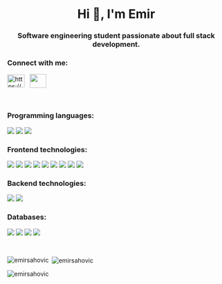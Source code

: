 <h1 align="center">Hi 👋, I'm Emir</h1>
<h3 align="center">Software engineering student passionate about full stack development.</h3>

<h3 align="left">Connect with me:</h3>
<p align="left">
<a href="https://www.linkedin.com/in/emir-šahović-104b94223/" target="blank"><img align="center" src="https://raw.githubusercontent.com/rahuldkjain/github-profile-readme-generator/master/src/images/icons/Social/linked-in-alt.svg" alt="https://www.linkedin.com/in/emir-šahović-104b94223/" height="30" width="40" /></a>
  &nbsp;
<a href="https://www.emirsahovic.com/" target="blank"><img align="center" src="http://cdn.onlinewebfonts.com/svg/img_504359.png" height="32" width="38" /></a>
</p>

<br />
<h3 align="left">Programming languages:</h3>
<p>
  <img src="https://img.shields.io/badge/JavaScript-323330?style=for-the-badge&logo=javascript&logoColor=F7DF1E" />
  <img src="https://img.shields.io/badge/TypeScript-007ACC?style=for-the-badge&logo=typescript&logoColor=white" />
  <img src="https://img.shields.io/badge/Java-ED8B00?style=for-the-badge&logo=java&logoColor=white" />
</p>

<h3 align="left">Frontend technologies:</h3>
<p>
  <img src="https://img.shields.io/badge/HTML5-E34F26?style=for-the-badge&logo=html5&logoColor=white" />
  <img src="https://img.shields.io/badge/CSS3-1572B6?style=for-the-badge&logo=css3&logoColor=white" />
  <img src="https://img.shields.io/badge/React-20232A?style=for-the-badge&logo=react&logoColor=61DAFB" />
  <img src="https://img.shields.io/badge/Redux-593D88?style=for-the-badge&logo=redux&logoColor=white"/>
  <img src="https://img.shields.io/badge/Vue.js-35495E?style=for-the-badge&logo=vue.js&logoColor=4FC08D"/>
  <img src="https://img.shields.io/badge/Material--UI-0081CB?style=for-the-badge&logo=material-ui&logoColor=white"/>
  <img src="https://img.shields.io/badge/Tailwind_CSS-38B2AC?style=for-the-badge&logo=tailwind-css&logoColor=white" />
  <img src="https://img.shields.io/badge/Bootstrap-563D7C?style=for-the-badge&logo=bootstrap&logoColor=white" />
  <img src="https://img.shields.io/badge/Sass-CC6699?style=for-the-badge&logo=sass&logoColor=white" />
</p>

<h3 align="left">Backend technologies:</h3>
<p>
  <img src="https://img.shields.io/badge/Node.js-43853D?style=for-the-badge&logo=node.js&logoColor=white" />
  <img src="https://img.shields.io/badge/Express.js-404D59?style=for-the-badge" />
</p>

<h3 align="left">Databases:</h3>
<p>
  <img src="https://img.shields.io/badge/MongoDB-4EA94B?style=for-the-badge&logo=mongodb&logoColor=white" />
  <img src="https://img.shields.io/badge/MySQL-00000F?style=for-the-badge&logo=mysql&logoColor=white" />
  <img src="https://img.shields.io/badge/PostgreSQL-316192?style=for-the-badge&logo=postgresql&logoColor=white" />
  <img src="https://img.shields.io/badge/SQL Server-CC2927?style=for-the-badge&logo=microsoft-sql-server&logoColor=white" />
</p>
<br/>

<p><img align="left" src="https://github-readme-stats.vercel.app/api/top-langs?username=emirsahovic&show_icons=true&locale=en&layout=compact" alt="emirsahovic" /></p>

<p>&nbsp;<img align="center" src="https://github-readme-stats.vercel.app/api?username=emirsahovic&show_icons=true&locale=en" alt="emirsahovic" /></p>

<p><img align="center" src="https://github-readme-streak-stats.herokuapp.com/?user=emirsahovic&" alt="emirsahovic" /></p>
